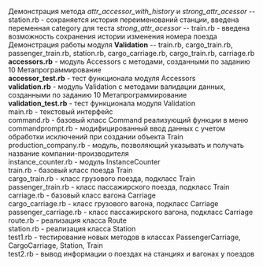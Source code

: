 Демонстрация метода *attr_accessor_with_history* и *strong_attr_acessor*
-- station.rb - сохраняется история переименований станции, введена переменная category для теста *strong_attr_acessor*
-- train.rb - введена возможность сохранения истории изменения номера поезда
\
Демонстрация работы модуля **Validation**
-- train.rb, cargo_train.rb, passenger_train.rb, station.rb, cargo_carriage.rb, cargo_train.rb, carriage.rb
\
**accessors.rb** - модуль Acсessors с методами, созданными по заданию 10 Метапрограммирование\
**accessor_test.rb** - тест функционала модуля Acсessors\
**validation.rb** - модуль Validation с методами валидации данных, созданными по заданию 10 Метапрограммирование\
**validation_test.rb** - тест функционала модуля Validation\
main.rb - текстовый интерфейс\
command.rb - базовый класс Command реализующий функции в меню\
commandprompt.rb - модифицированный ввод данных с учетом обработки исключений при создании объекта Train\
production_company.rb - модуль, позволяющий указывать и получать название компании-производителя\
instance_counter.rb - модуль InstanceCounter\
train.rb - базовый класс поезда Train\
cargo_train.rb - класс грузового поезда, подкласс Train\
passenger_train.rb - класс пассажирского поезда, подкласс Train\
carriage.rb - базовый класс вагона Carriage\
cargo_carriage.rb - класс грузового вагона, подкласс Carriage\
passenger_carriage.rb - класс пассажирского вагона, подкласс Carriage\
route.rb - реализация класса Route\
station.rb - реализация класса Station\
test1.rb - тестирование новых методов в классах PassengerCarriage, CargoCarriage, Station, Train\
test2.rb - вывод информации о поездах на станциях и вагонах у поездов
